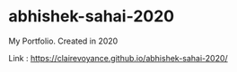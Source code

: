 # abhishek-sahai-2020
My Portfolio. Created in 2020

Link : https://clairevoyance.github.io/abhishek-sahai-2020/
